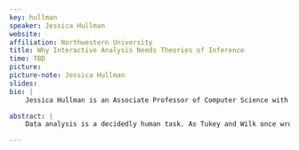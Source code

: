 ```yaml
---
key: hullman
speaker: Jessica Hullman
website: 
affiliation: Northwestern University
title: Why Interactive Analysis Needs Theories of Inference
time: TBD
picture: 
picture-note: Jessica Hullman
slides: 
bio: |
	Jessica Hullman is an Associate Professor of Computer Science with a joint appointment in the Medill School of Journalism at Northwestern University. Her research looks at how to design, evaluate, coordinate, and think about representations of data for amplifying cognition and decision making. She co-directs the Midwest Uncertainty Collective, a lab devoted to better representations, evaluations, and theory around how to communicate uncertainty in data, with Matt Kay. Jessica is the recipient of a Microsoft Faculty Fellowship, NSF CAREER Award, and multiple best papers at top visualization and human-computer interaction conferences, among other awards.

abstract: |
	Data analysis is a decidedly human task. As Tukey and Wilk once wrote, “Nothing—not the careful logic of mathematics, not statistical models and theories, not the awesome arithmetic power of modern computers—nothing can substitute here for the flexibility of the informed human mind.” Research in supporting interactive and exploratory analysis has produced a number of sophisticated interfaces, many of which are optimized for easy pattern finding and data "exposure." However, visualization tools are often used by analysts and others to make inferences beyond the data, and as my own and others' research has shown, these inferences often deviate from the predictions of statistical inference. I'll describe how an absence of theories of inference that ground our understanding of how to design for interactive analysis may threaten the validity of conclusions people draw from visualizations, and describe what we've learned by using theories of statistical inference to better understand and design for intuitive visual analysis.

---
```

